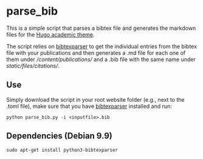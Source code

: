 # parse_bib

This is a simple script that parses a bibtex file and generates the markdown
files for the [Hugo academic theme](https://github.com/gcushen/hugo-academic). 

The script relies on
[bibtexparser](https://github.com/sciunto-org/python-bibtexparser) to get the
individual entries from the bibtex file with your publications and then
generates a .md file for each one of them under */content/publications/* and a
.bib file with the same name under *static/files/citations/*.

## Use

Simply download the script in your root website folder (e.g., next to the .toml
file), make sure that you have
[bibtexparser](https://github.com/sciunto-org/python-bibtexparser) installed and
run:
```
python parse_bib.py -i <inputfile>.bib
```
  
## Dependencies (Debian 9.9)
```
sudo apt-get install python3-bibtexparser
```
